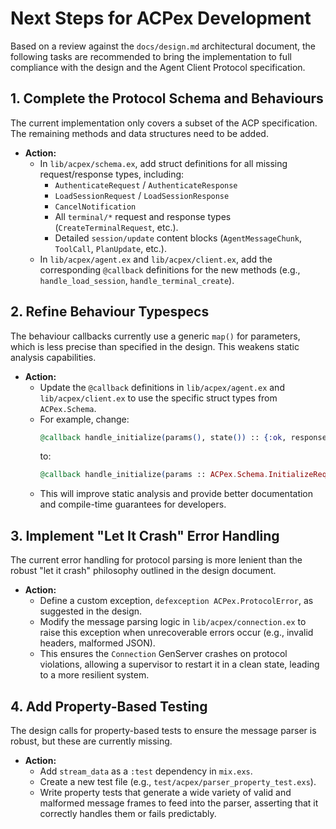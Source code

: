 # Next Steps for ACPex Development

Based on a review against the `docs/design.md` architectural document, the
following tasks are recommended to bring the implementation to full compliance
with the design and the Agent Client Protocol specification.

## 1. Complete the Protocol Schema and Behaviours

The current implementation only covers a subset of the ACP specification. The
remaining methods and data structures need to be added.

- **Action:**
  - In `lib/acpex/schema.ex`, add struct definitions for all missing
    request/response types, including:
    - `AuthenticateRequest` / `AuthenticateResponse`
    - `LoadSessionRequest` / `LoadSessionResponse`
    - `CancelNotification`
    - All `terminal/*` request and response types (`CreateTerminalRequest`,
      etc.).
    - Detailed `session/update` content blocks (`AgentMessageChunk`, `ToolCall`,
      `PlanUpdate`, etc.).
  - In `lib/acpex/agent.ex` and `lib/acpex/client.ex`, add the corresponding
    `@callback` definitions for the new methods (e.g., `handle_load_session`,
    `handle_terminal_create`).

## 2. Refine Behaviour Typespecs

The behaviour callbacks currently use a generic `map()` for parameters, which is
less precise than specified in the design. This weakens static analysis
capabilities.

- **Action:**
  - Update the `@callback` definitions in `lib/acpex/agent.ex` and
    `lib/acpex/client.ex` to use the specific struct types from `ACPex.Schema`.
  - For example, change:
    ```elixir
    @callback handle_initialize(params(), state()) :: {:ok, response(), state()}
    ```
    to:
    ```elixir
    @callback handle_initialize(params :: ACPex.Schema.InitializeRequest.t(), state :: term()) :: {:ok, ACPex.Schema.InitializeResponse.t(), new_state :: term()}
    ```
  - This will improve static analysis and provide better documentation and
    compile-time guarantees for developers.

## 3. Implement "Let It Crash" Error Handling

The current error handling for protocol parsing is more lenient than the robust
"let it crash" philosophy outlined in the design document.

- **Action:**
  - Define a custom exception, `defexception ACPex.ProtocolError`, as suggested
    in the design.
  - Modify the message parsing logic in `lib/acpex/connection.ex` to raise this
    exception when unrecoverable errors occur (e.g., invalid headers, malformed
    JSON).
  - This ensures the `Connection` GenServer crashes on protocol violations,
    allowing a supervisor to restart it in a clean state, leading to a more
    resilient system.

## 4. Add Property-Based Testing

The design calls for property-based tests to ensure the message parser is
robust, but these are currently missing.

- **Action:**
  - Add `stream_data` as a `:test` dependency in `mix.exs`.
  - Create a new test file (e.g., `test/acpex/parser_property_test.exs`).
  - Write property tests that generate a wide variety of valid and malformed
    message frames to feed into the parser, asserting that it correctly handles
    them or fails predictably.
